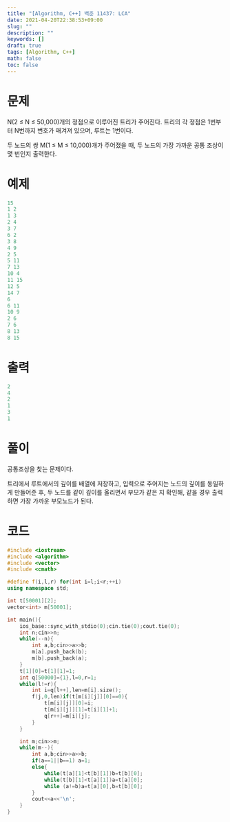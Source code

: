 ```yaml
---
title: "[Algorithm, C++] 백준 11437: LCA"
date: 2021-04-20T22:38:53+09:00
slug: ""
description: ""
keywords: []
draft: true
tags: [Algorithm, C++]
math: false
toc: false
---
```

# 문제

N(2 ≤ N ≤ 50,000)개의 정점으로 이루어진 트리가 주어진다. 트리의 각 정점은 1번부터 N번까지 번호가 매겨져 있으며, 루트는 1번이다.

두 노드의 쌍 M(1 ≤ M ≤ 10,000)개가 주어졌을 때, 두 노드의 가장 가까운 공통 조상이 몇 번인지 출력한다.

# 예제

```cpp
15
1 2
1 3
2 4
3 7
6 2
3 8
4 9
2 5
5 11
7 13
10 4
11 15
12 5
14 7
6
6 11
10 9
2 6
7 6
8 13
8 15
```

# 출력

```cpp
2
4
2
1
3
1
```

# 풀이

공통조상을 찾는 문제이다.

트리에서 루트에서의 깊이를 배열에 저장하고, 입력으로 주어지는 노드의 깊이를 동일하게 만들어준 후, 두 노드를 같이 깊이를 올리면서 부모가 같은 지 확인해, 같을 경우 출력하면 가장 가까운 부모노드가 된다.

# 코드

```cpp
#include <iostream>
#include <algorithm>
#include <vector>
#include <cmath>

#define f(i,l,r) for(int i=l;i<r;++i)
using namespace std;

int t[50001][2];
vector<int> m[50001];

int main(){
    ios_base::sync_with_stdio(0);cin.tie(0);cout.tie(0);
    int n;cin>>n;
    while(--n){
        int a,b;cin>>a>>b;
        m[a].push_back(b);
        m[b].push_back(a);
    }
    t[1][0]=t[1][1]=1;
    int q[50000]={1},l=0,r=1;
    while(l!=r){
        int i=q[l++],len=m[i].size();
        f(j,0,len)if(t[m[i][j]][0]==0){
            t[m[i][j]][0]=i;
            t[m[i][j]][1]=t[i][1]+1;
            q[r++]=m[i][j];
        }
    }

    int m;cin>>m;
    while(m--){
        int a,b;cin>>a>>b;
        if(a==1||b==1) a=1;
        else{
            while(t[a][1]<t[b][1])b=t[b][0];
            while(t[b][1]<t[a][1])a=t[a][0];
            while (a!=b)a=t[a][0],b=t[b][0];
        }
        cout<<a<<'\n';
    }
}
```
